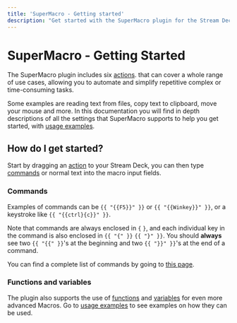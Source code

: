 ```yaml
---
title: 'SuperMacro - Getting started'
description: "Get started with the SuperMacro plugin for the Stream Deck and automate repetitive tasks with ease. Learn about the available actions, commands, functions, and variables supported by SuperMacro. Explore usage examples and start simplifying your workflow today."
---
```


# SuperMacro - Getting Started

The SuperMacro plugin includes six [actions](./actions.md). that can cover a whole range of use cases, allowing you to automate and simplify repetitive complex or time-consuming tasks. 

Some examples are reading text from files, copy text to clipboard, move your mouse and more. In this documentation you will find in depth descriptions of all the settings that SuperMacro supports to help you get started, with [usage examples](./examples.md).

## How do I get started?
Start by dragging an [action](./actions.md) to your Stream Deck, you can then type [commands](./commands.md) or normal text into the macro input fields.

### Commands
Examples of commands can be `{{ "{{F5}}" }}` or `{{ "{{Winkey}}" }}`, or a keystroke like `{{ "{{ctrl}{c}}" }}`.

Note that commands are always enclosed in `{` `}`, and each individual key in the command is also enclosed in `{{ "{" }}` `{{ "}" }}`. You should **always** see two `{{ "{{" }}`'s at the beginning and two `{{ "}}" }}`'s at the end of a command.

You can find a complete list of commands by going to [this page](./commands.md).

### Functions and variables

The plugin also supports the use of [functions](./functions.md) and [variables](./variables.md) for even more advanced Macros. Go to [usage examples](./examples.md) to see examples on how they can be used.